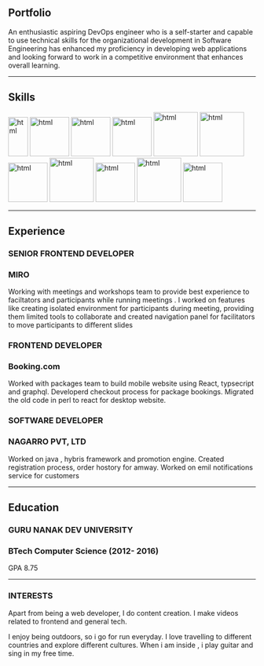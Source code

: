 ## Portfolio

An enthusiastic aspiring DevOps engineer who is a self-starter and capable to use technical skills for the organizational development in Software Engineering has enhanced my proficiency in developing web applications and looking forward to work in a competitive environment that enhances overall learning.


---

## Skills

<p align='left'>
  <img src="https://upload.wikimedia.org/wikipedia/commons/thumb/3/35/Tux.svg/1200px-Tux.svg.png" alt="html" width="40" height="80">
   <img src="https://git-scm.com/images/logos/downloads/Git-Icon-1788C.png" alt="html" width="80" height="80">
   <img src="https://upload.wikimedia.org/wikipedia/commons/thumb/5/52/Apache_Maven_logo.svg/2560px-Apache_Maven_logo.svg.png" alt="html" width="80" height="80">
   <img src="https://user-images.githubusercontent.com/7955995/29498304-ee71d418-85c6-11e7-9f95-e87a4439ed3c.png" alt="html" width="80" height="80">
   <img src="https://www.logolynx.com/images/logolynx/s_59/59c885c20205e66a44aa9b812defd201.jpeg" alt="html" width="90" height="90">
   <img src="https://logowik.com/content/uploads/images/jenkins8460.jpg" alt="html" width="90" height="90">
   <img src="https://logos-world.net/wp-content/uploads/2021/02/Docker-Symbol.png" alt="html" width="80" height="80">
   <img src="https://www.vectorlogo.zone/logos/kubernetes/kubernetes-ar21.png" alt="html" width="90" height="90">
  <img src="https://upload.wikimedia.org/wikipedia/commons/thumb/2/24/Ansible_logo.svg/1664px-Ansible_logo.svg.png" alt="html" width="80" height="80">
  <img src="https://www.vectorlogo.zone/logos/terraformio/terraformio-ar21.png" alt="html" width="90" height="90">
  <img src="https://www.nagios.org/wp-content/uploads/2015/06/Nagios-Logo.jpg" alt="html" width="80" height="80">
  
</p>

---

## Experience

### **SENIOR FRONTEND DEVELOPER**
### MIRO

Working with meetings and workshops team to provide best experience to faciltators and participants while running meetings . I worked on features like creating isolated environment for participants during meeting, providing them limited tools to collaborate and created navigation panel for facilitators to move participants to different slides

### **FRONTEND DEVELOPER**
### Booking.com

Worked with packages team to build mobile website using React, typsecript and graphql. Developerd checkout process for package bookings. Migrated the old code in perl to react for desktop website.

### **SOFTWARE DEVELOPER**
### NAGARRO PVT, LTD

Worked on java , hybris framework and promotion engine. Created registration process, order hostory for amway. Worked on emil notifications service for customers

---

## Education

### **GURU NANAK DEV UNIVERSITY**
### BTech Computer Science (2012- 2016)
GPA 8.75

---

### INTERESTS
Apart from being a web developer, I do content creation. I make videos related to frontend and general tech.

I enjoy being outdoors, so i go for run everyday. I love travelling to different countries and explore different cultures. When i am inside , i play guitar and sing in my free time.
